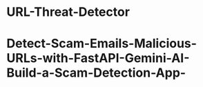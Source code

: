 # URL-Threat-Detector
# Detect-Scam-Emails-Malicious-URLs-with-FastAPI-Gemini-AI-Build-a-Scam-Detection-App-
